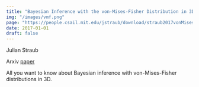 ```yaml
---
title: "Bayesian Inference with the von-Mises-Fisher Distribution in 3D"
img: "/images/vmf.png"
page: "https://people.csail.mit.edu/jstraub/download/straub2017vonMisesFisherInference.pdf"
date: 2017-01-01
draft: false
---
```

Julian Straub

Arxiv
[paper](https://people.csail.mit.edu/jstraub/download/straub2017vonMisesFisherInference.pdf)

All you want to know about Bayesian inference with von-Mises-Fisher distributions in 3D.

